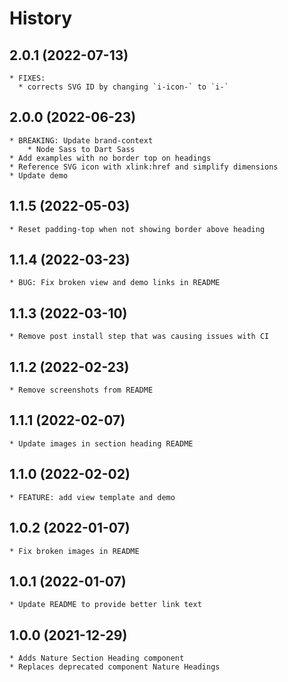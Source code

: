 # History
## 2.0.1 (2022-07-13)
    * FIXES:
      * corrects SVG ID by changing `i-icon-` to `i-`
## 2.0.0 (2022-06-23)
    * BREAKING: Update brand-context
        * Node Sass to Dart Sass
    * Add examples with no border top on headings
    * Reference SVG icon with xlink:href and simplify dimensions
    * Update demo

## 1.1.5 (2022-05-03)
    * Reset padding-top when not showing border above heading

## 1.1.4 (2022-03-23)
    * BUG: Fix broken view and demo links in README

## 1.1.3 (2022-03-10)
    * Remove post install step that was causing issues with CI

## 1.1.2 (2022-02-23)
    * Remove screenshots from README

## 1.1.1 (2022-02-07)
    * Update images in section heading README

## 1.1.0 (2022-02-02)
    * FEATURE: add view template and demo

## 1.0.2 (2022-01-07)
    * Fix broken images in README

## 1.0.1 (2022-01-07)
    * Update README to provide better link text

## 1.0.0 (2021-12-29)
    * Adds Nature Section Heading component
    * Replaces deprecated component Nature Headings
